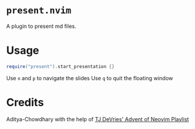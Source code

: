 # `present.nvim`

A plugin to present md files.

# Usage

```lua
require("present").start_presentation {}
```

Use `n` and `p` to navigate the slides
Use `q` to quit the floating window

# Credits

Aditya-Chowdhary
with the help of [TJ DeVries' Advent of Neovim Playlist](https://www.youtube.com/playlist?list=PLep05UYkc6wTyBe7kPjQFWVXTlhKeQejM)
